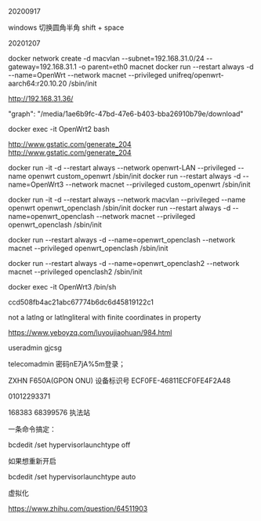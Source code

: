 20200917

windows 切换圆角半角 shift + space

20201207

docker network create -d macvlan --subnet=192.168.31.0/24 --gateway=192.168.31.1 -o parent=eth0 macnet
docker run --restart always -d --name=OpenWrt --network macnet --privileged unifreq/openwrt-aarch64:r20.10.20 /sbin/init

http://192.168.31.36/

"graph": "/media/1ae6b9fc-47bd-47e6-b403-bba26910b79e/download"

docker exec -it OpenWrt2 bash


http://www.gstatic.com/generate_204
http://www.gstatic.com/generate_204


docker run -it -d --restart always --network openwrt-LAN --privileged --name openwrt custom_openwrt /sbin/init
docker run --restart always -d --name=OpenWrt3 --network macnet --privileged custom_openwrt  /sbin/init

docker run -it -d --restart always --network macvlan --privileged --name openwrt openwrt_openclash /sbin/init
docker run --restart always -d --name=openwrt_openclash --network macnet --privileged openwrt_openclash  /sbin/init

docker run --restart always -d --name=openwrt_openclash --network macnet --privileged openwrt_openclash /sbin/init

docker run --restart always -d --name=openwrt_openclash2 --network macnet --privileged openclash2 /sbin/init

docker exec -it OpenWrt3  /bin/sh


ccd508fb4ac21abc67774b6dc6d45819122c1

not a latlng or latlngliteral with finite coordinates in property

https://www.yeboyzq.com/luyoujiaohuan/984.html

useradmin
gjcsg

telecomadmin 密码nE7jA%5m登录；


ZXHN F650A(GPON ONU)
设备标识号	ECF0FE-46811ECF0FE4F2A48

01012293371

168383
68399576  执法站


一条命令搞定：

bcdedit /set hypervisorlaunchtype off


如果想重新开启

bcdedit /set hypervisorlaunchtype auto

虚拟化

https://www.zhihu.com/question/64511903

